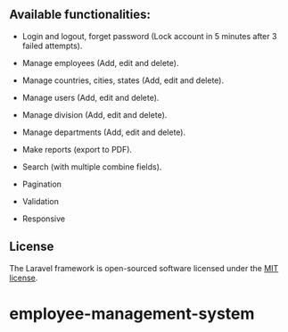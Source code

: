 ## Available functionalities:

+ Login and logout, forget password  (Lock account in 5 minutes after 3 failed attempts).

+ Manage employees (Add, edit and delete).

+ Manage countries, cities, states (Add, edit and delete).

+ Manage users (Add, edit and delete).

+ Manage division (Add, edit and delete).

+ Manage departments (Add, edit and delete).

+ Make reports (export to PDF).

+ Search (with multiple combine fields).

+ Pagination

+ Validation

+ Responsive

## License

The Laravel framework is open-sourced software licensed under the [MIT license](http://opensource.org/licenses/MIT).
# employee-management-system

